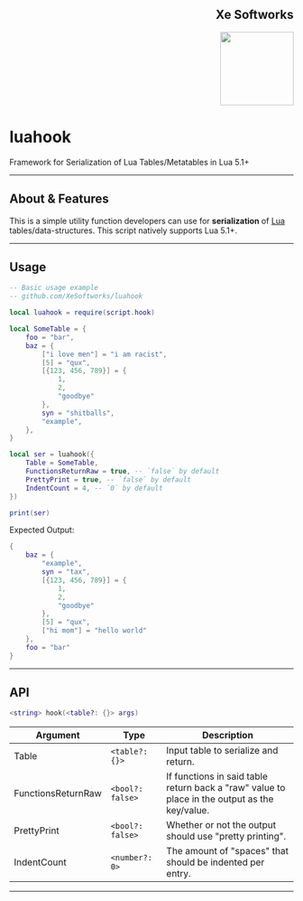 <div align=right>
<h2 align=right> Xe Softworks </h2>
<img src="https://camo.githubusercontent.com/beb0b377380084d9906e6c317706af49db4463f2fd37818cb7758bd21f5867ed/68747470733a2f2f64726976652e6c756c7a622e696e2f66696c652e7068703f713d363336386165616263663838312e706e672367682d6461726b2d6d6f64652d6f6e6c79" height=130 width=130>
</div>

# luahook
Framework for Serialization of Lua Tables/Metatables in Lua 5.1+

___

## About & Features
This is a simple utility function developers can use for **serialization** of [Lua](https://lua.org) tables/data-structures. This script natively supports Lua 5.1+.

___

## Usage
```lua
-- Basic usage example
-- github.com/XeSoftworks/luahook

local luahook = require(script.hook)

local SomeTable = {
    foo = "bar",
    baz = {
        ["i love men"] = "i am racist",
        [5] = "qux",
        [{123, 456, 789}] = {
            1,
            2,
            "goodbye"
        },
        syn = "shitballs",
        "example",
    },
}

local ser = luahook({
    Table = SomeTable,
    FunctionsReturnRaw = true, -- `false` by default
    PrettyPrint = true, -- `false` by default
    IndentCount = 4, -- `0` by default
})

print(ser)
```

Expected Output:
```lua
{
    baz = {
        "example",
        syn = "tax",
        [{123, 456, 789}] = {
            1,
            2,
            "goodbye"
        },
        [5] = "qux",
        ["hi mom"] = "hello world"
    },
    foo = "bar"
}
```

___

## API
```lua
<string> hook(<table?: {}> args)
```
| Argument | Type | Description |
|----------|------|-------------|
| Table | `<table?: {}>` | Input table to serialize and return. |
| FunctionsReturnRaw | `<bool?: false>` | If functions in said table return back a "raw" value to place in the output as the key/value. |
| PrettyPrint | `<bool?: false>` | Whether or not the output should use "pretty printing". |
| IndentCount | `<number?: 0>` | The amount of "spaces" that should be indented per entry. |

___


